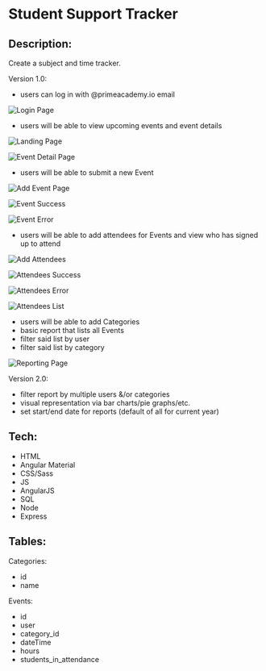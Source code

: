 Student Support Tracker
===

Description:
---
Create a subject and time tracker. 

Version 1.0: 

- users can log in with @primeacademy.io email

![Login Page](server/public/images/SSTLoginPage.png)


- users will be able to view upcoming events and event details


![Landing Page](server/public/images/SSTLandingPage.png)


![Event Detail Page](server/public/images/SSTEventDetails.png)


- users will be able to submit a new Event

![Add Event Page](server/public/images/SSTAddEvent.png)

![Event Success](server/public/images/SSTEventSuccess.png)

![Event Error](server/public/images/SSTEventError.png)

- users will be able to add attendees for Events and view who has signed up to attend

![Add Attendees](server/public/images/SSTAddAttendees.png)

![Attendees Success](server/public/images/SSTAttendeeSuccess.png)

![Attendees Error](server/public/images/SSTAttendeeError.png)

![Attendees List](server/public/images/SSTAttendeesList.png)

- users will be able to add Categories
- basic report that lists all Events
- filter said list by user
- filter said list by category

![Reporting Page](server/public/images/SSTReporting.png)

Version 2.0:
- filter report by multiple users &/or categories
- visual representation via bar charts/pie graphs/etc.
- set start/end date for reports (default of all for current year)

Tech:
---

- HTML
- Angular Material
- CSS/Sass
- JS
- AngularJS
- SQL
- Node
- Express

Tables:
---

Categories:

- id
- name

Events:

- id
- user
- category_id
- dateTime
- hours
- students_in_attendance

